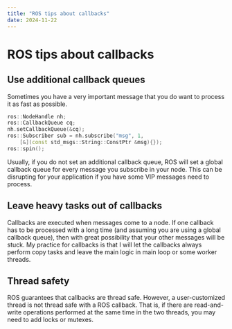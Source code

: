 ```yaml
---
title: "ROS tips about callbacks"
date: 2024-11-22
---
```


# ROS tips about callbacks

## Use additional callback queues
Sometimes you have a very important message that you do want to process it as fast as possible.

```cpp
ros::NodeHandle nh;
ros::CallbackQueue cq;
nh.setCallbackQueue(&cq);
ros::Subscriber sub = nh.subscribe("msg", 1, 
    [&](const std_msgs::String::ConstPtr &msg){});
ros::spin();
```
Usually, if you do not set an additional callback queue, ROS will set a global callback queue for every message you subscribe in your node. This can be disrupting for your application if you have some VIP messages need to process.

## Leave heavy tasks out of callbacks
Callbacks are executed when messages come to a node. If one callback has to be processed with a long time (and assuming you are using a global callback queue), then with great possibility that your other messages will be stuck. My practice for callbacks is that I will let the callbacks always perform copy tasks and leave the main logic in main loop or some worker threads.

## Thread safety
ROS guarantees that callbacks are thread safe. However, a user-customized thread is not thread safe with a ROS callback. That is, if there are read-and-write operations performed at the same time in the two threads, you may need to add locks or mutexes.